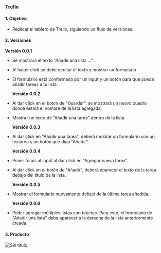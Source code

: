 ### Trello

#### 1. Objetivo

* Replicar el tablero de Trello, siguiendo un flujo de versiones.

#### 2. Versiones

  **Versión 0.0.1**

* Se mostrará el texto "Añadir una lista ...".
* Al hacer click se debe ocultar el texto y mostrar un formulario.
* El formulario está conformado por un input y un botón para que pueda añadir tareas a tu lista.

  **Versión 0.0.2**

* Al dar click en el botón de "Guardar", se mostrará un nuevo cuadro donde estará el nombre de la lista agregada.
* Mostrar un texto de "Añadir una tarea" dentro de la lista.

  **Versión 0.0.3**

* Al dar click en "Añadir una tarea", deberá mostrar un formulario con un textarea y un botón que diga "Añadir".

  **Versión 0.0.4**

* Poner focus al input al dar click en "Agregar nueva tarea".
* Al dar click en el botón de "Añadir", deberá aparecer el texto de la tarea debajo del título de la lista.

  **Versión 0.0.5**

* Mostrar el formulario nuevamente debajo de la última tarea añadida.

  **Versión 0.0.6**

* Poder agregar múltiples listas con tarjetas. Para esto, el formulario de "Añadir una lista" debe aparecer a la derecha de la lista anteriormente creada.

#### 3. Producto

![Sin titulo](https://media.giphy.com/media/l1J9Ai0amYnS22ChW/giphy.gif);
